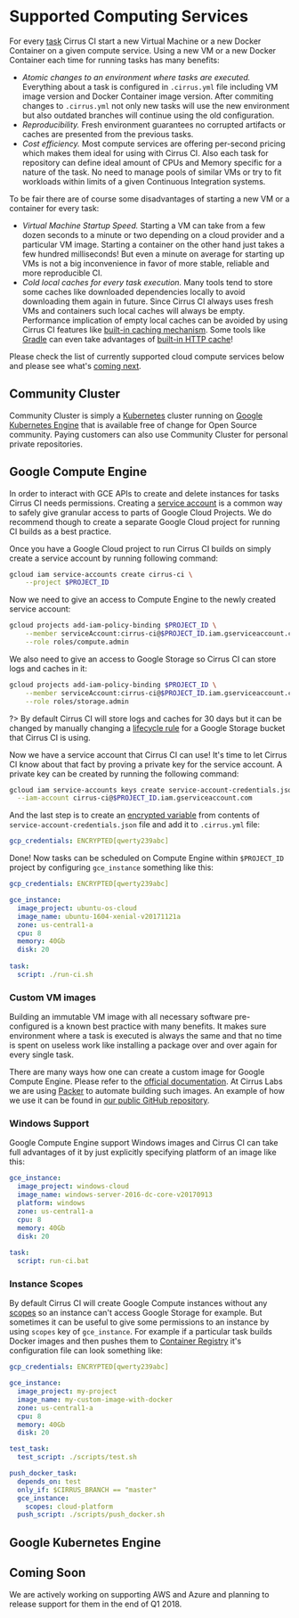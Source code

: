 # Supported Computing Services

For every [task](docs/writing-tasks.md) Cirrus CI start a new Virtual Machine or a new Docker Container on a given compute service.
Using a new VM or a new Docker Container each time for running tasks has many benefits:
* *Atomic changes to an environment where tasks are executed.* Everything about a task is configured in `.cirrus.yml` file including
VM image version and Docker Container image version. After commiting changes to `.cirrus.yml` not only new tasks will use the new environment
but also outdated branches will continue using the old configuration.
* *Reproducibility.* Fresh environment guarantees no corrupted artifacts or caches are presented from the previous tasks.
* *Cost efficiency.* Most compute services are offering per-second pricing which makes them ideal for using with Cirrus CI. 
Also each task for repository can define ideal amount of CPUs and Memory specific for a nature of the task. No need to manage
pools of similar VMs or try to fit workloads within limits of a given Continuous Integration systems.

To be fair there are of course some disadvantages of starting a new VM or a container for every task:
* *Virtual Machine Startup Speed.* Starting a VM can take from a few dozen seconds to a minute or two depending on a cloud provider and
a particular VM image. Starting a container on the other hand just takes a few hundred milliseconds! But even a minute
on average for starting up VMs is not a big inconvenience in favor of more stable, reliable and more reproducible CI.
* *Cold local caches for every task execution.* Many tools tend to store some caches like downloaded dependencies locally
to avoid downloading them again in future. Since Cirrus CI always uses fresh VMs and containers such local caches will always
be empty. Performance implication of empty local caches can be avoided by using Cirrus CI features like 
[built-in caching mechanism](docs/writing-tasks.md#cache-instruction). Some tools like [Gradle](https://gradle.org/) can 
even take advantages of [built-in HTTP cache](docs/writing-tasks.md#http-cache)!

Please check the list of currently supported cloud compute services below and please see what's [coming next](#coming-soon).

## Community Cluster

Community Cluster is simply a [Kubernetes](https://kubernetes.io/) cluster running on [Google Kubernetes Engine](#google-kubernetes-engine)
that is available free of change for Open Source community. Paying customers can also use Community Cluster for personal private repositories.

## Google Compute Engine

In order to interact with GCE APIs to create and delete instances for tasks Cirrus CI needs permissions. Creating a 
[service account](https://cloud.google.com/compute/docs/access/service-accounts) is a common way to safely give granular
access to parts of Google Cloud Projects. We do recommend though to create a separate Google Cloud project for running 
CI builds as a best practice.

Once you have a Google Cloud project to run Cirrus CI builds on simply create a service account by running following command: 

```bash
gcloud iam service-accounts create cirrus-ci \
    --project $PROJECT_ID 
```

Now we need to give an access to Compute Engine to the newly created service account:

```bash
gcloud projects add-iam-policy-binding $PROJECT_ID \
    --member serviceAccount:cirrus-ci@$PROJECT_ID.iam.gserviceaccount.com \
    --role roles/compute.admin
```

We also need to give an access to Google Storage so Cirrus CI can store logs and caches in it:

```bash
gcloud projects add-iam-policy-binding $PROJECT_ID \
    --member serviceAccount:cirrus-ci@$PROJECT_ID.iam.gserviceaccount.com \
    --role roles/storage.admin
```

?> By default Cirrus CI will store logs and caches for 30 days but it can be changed by manually changing a
[lifecycle rule](https://cloud.google.com/storage/docs/lifecycle) for a Google Storage bucket that Cirrus CI is using.

Now we have a service account that Cirrus CI can use! It's time to let Cirrus CI know about that fact by proving a
private key for the service account. A private key can be created by running the following command:

```bash
gcloud iam service-accounts keys create service-account-credentials.json \
  --iam-account cirrus-ci@$PROJECT_ID.iam.gserviceaccount.com
```

And the last step is to create an [encrypted variable](docs/writing-tasks.md#encrypted-variables) from contents of
`service-account-credentials.json` file and add it to `.cirrus.yml` file:

```yaml
gcp_credentials: ENCRYPTED[qwerty239abc]
```

Done! Now tasks can be scheduled on Compute Engine within `$PROJECT_ID` project by configuring `gce_instance` something 
like this:

```yaml
gcp_credentials: ENCRYPTED[qwerty239abc]

gce_instance:
  image_project: ubuntu-os-cloud
  image_name: ubuntu-1604-xenial-v20171121a
  zone: us-central1-a
  cpu: 8
  memory: 40Gb
  disk: 20
  
task:
  script: ./run-ci.sh
```

### Custom VM images

Building an immutable VM image with all necessary software pre-configured is a known best practice with many benefits.
It makes sure environment where a task is executed is always the same and that no time is spent on useless work like
installing a package over and over again for every single task.

There are many ways how one can create a custom image for Google Compute Engine. Please refer to the [official documentation](https://cloud.google.com/compute/docs/images/create-delete-deprecate-private-images).
At Cirrus Labs we are using [Packer](https://www.packer.io/docs/builders/googlecompute.html) to automate building such
images. An example of how we use it can be found in [our public GitHub repository](https://github.com/cirruslabs/cirrus-images).

### Windows Support

Google Compute Engine support Windows images and Cirrus CI can take full advantages of it by just explicitly specifying
platform of an image like this:

```yaml
gce_instance:
  image_project: windows-cloud
  image_name: windows-server-2016-dc-core-v20170913
  platform: windows
  zone: us-central1-a
  cpu: 8
  memory: 40Gb
  disk: 20
  
task:
  script: run-ci.bat
```

### Instance Scopes

By default Cirrus CI will create Google Compute instances without any [scopes](https://cloud.google.com/sdk/gcloud/reference/alpha/compute/instances/set-scopes) 
so an instance can't access Google Storage for example. But sometimes it can be useful to give some permissions to an 
instance by using `scopes` key of `gce_instance`.  For example if a particular task builds Docker images and then pushes 
them to [Container Registry](https://cloud.google.com/container-registry/) it's configuration file can look something like:

```yaml
gcp_credentials: ENCRYPTED[qwerty239abc]

gce_instance:
  image_project: my-project
  image_name: my-custom-image-with-docker
  zone: us-central1-a
  cpu: 8
  memory: 40Gb
  disk: 20

test_task:
  test_script: ./scripts/test.sh

push_docker_task:
  depends_on: test
  only_if: $CIRRUS_BRANCH == "master"
  gce_instance:
    scopes: cloud-platform
  push_script: ./scripts/push_docker.sh
```

## Google Kubernetes Engine

## Coming Soon

We are actively working on supporting AWS and Azure and planning to release support for them in the end of Q1 2018.
